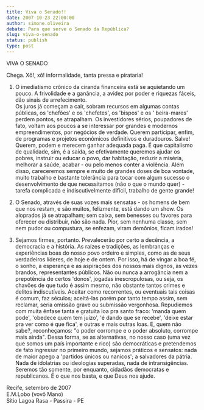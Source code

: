 ```yaml
---
title: Viva o Senado!!
date: 2007-10-23 22:00:00
author: simone.oliveira
debate: Para que serve o Senado da República?
slug: viva-o-senado
status: publish 
type: post
---
```


VIVA O SENADO  
  
Chega. Xô!, xô! informalidade, tanta pressa e pirataria!   
  
1) O imediatismo crônico da ciranda financeira está se aquietando um pouco. A frivolidade e a ganância, a avidez por poder e riquezas fáceis, dão sinais de arrefecimento.   
Os juros já começam a cair, sobram recursos em algumas contas públicas, os 'chefões' e os 'chefetes', os 'bispos' e os ' beira-mares' perdem pontos, se atrapalham. Os investidores sérios, poupadores de fato, voltam aos poucos a se interessar por grandes e modernos empreendimentos, por negócios de verdade. Querem participar, enfim, de programas e projetos econômicos definitivos e duradouros. Salve!  
Querem, podem e merecem ganhar adequada paga. É que capitalismo de qualidade, sim, é a saída, se efetivamente queremos ajudar os pobres, instruir ou educar o povo, dar habitação, reduzir a miséria, melhorar a saúde, acabar - ou pelo menos conter a violência. Além disso, careceremos sempre e muito de grandes doses de boa vontade, muito trabalho e bastante tolerância para tocar com algum sucesso o desenvolvimento de que necessitamos (não o que o mundo quer) - tarefa complicada e indiscutivelmente difícil, trabalho de gente grande!  
  
2) O Senado, através de suas vozes mais sensatas - os homens de bem que nos restam, e são muitos, felizmente, está dando um show. Os aloprados já se atrapalham; sem caixa, sem benesses ou favores para oferecer ou distribuir, não são nada. Pior, sem nenhuma classe, sem nem pudor ou compustura, se enfezam, viram demônios, ficam irados!  
  
3) Sejamos firmes, portanto. Prevalecerão por certo a decência, a democracia e a história. As raízes e tradições, as lembranças e experiências boas do nosso povo ordeiro e simples, como as de seus verdadeiros líderes, de hoje e de ontem. Por isso, há de vingar a boa fé, o sonho, a esperança e as aspirações dos nossos mais dignos, às vezes brandos, representantes públicos. Não ou nunca a arrogância nem a prepotência de certos 'donos', jogadas inescropulosas, ou seja, os chavões de que tudo é assim mesmo, não obstante tantos crimes e delitos indiscutíveis. Aceitar como recorrentes, ou eventuais tais coisas é comum, faz séculos; aceitá-las porém por tanto tempo assim, sem reclamar, seria omissão grave ou submissão vergonhosa. Repudiemos com muita ênfase tanta e gratuita loa pra santo fraco: 'manda quem pode', 'obedece quem tem juízo', 'é dando que se recebe', 'deixe estar pra ver como é que fica', e outras e mais outras loas. E, quem não sabe?, reconheçamos: "o poder corrompe e o poder absoluto, corrompe mais ainda". Dessa forma, se as alternativas, no nosso caso (uma vez que somos um país importante e rico) são democráticas e pretendemos de fato ingressar no primeiro mundo, sejamos práticos e sensatos: nada de maior apego a 'partidos únicos ou nanicos'; a salvadores da pátria. Nada de idolatrias ou ideologias superadas, nada de intransigências. Seremos tão somente, por enquanto, cidadãos democratas e republicanos. É o que nos basta, e que Deus nos ajude.  
  
  
Recife, setembro de 2007  
E.M.Lobo (vovô Mano)  
Sítio Lagoa Rasa - Passira - PE
